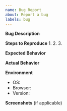 ```yaml
---
name: Bug Report
about: Report a bug
labels: bug
---
```


**Bug Description**

**Steps to Reproduce**
1. 
2. 
3. 

**Expected Behavior**

**Actual Behavior**

**Environment**
- OS: 
- Browser: 
- Version: 

**Screenshots** (if applicable)